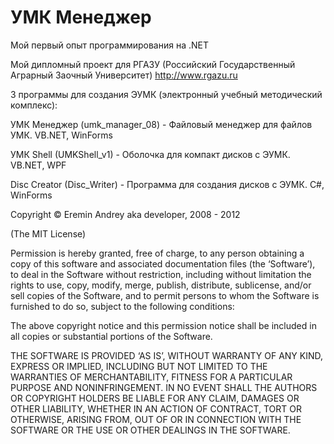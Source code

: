 УМК Менеджер
===

Мой первый опыт программирования на .NET

Мой дипломный проект для РГАЗУ (Российский Государственный Аграрный Заочный Университет) http://www.rgazu.ru

3 программы для создания ЭУМК (электронный учебный методический комплекс):

УМК Менеджер (umk_manager_08) - Файловый менеджер для файлов УМК. VB.NET, WinForms

УМК Shell (UMKShell_v1) - Оболочка для компакт дисков с ЭУМК. VB.NET, WPF

Disc Creator (Disc_Writer) - Программа для создания дисков с ЭУМК. C#, WinForms

Copyright © Eremin Andrey aka developer, 2008 - 2012

(The MIT License)

Permission is hereby granted, free of charge, to any person obtaining a copy of this software and associated documentation files (the ‘Software’), to deal in the Software without restriction, including without limitation the rights to use, copy, modify, merge, publish, distribute, sublicense, and/or sell copies of the Software, and to permit persons to whom the Software is furnished to do so, subject to the following conditions:

The above copyright notice and this permission notice shall be included in all copies or substantial portions of the Software.

THE SOFTWARE IS PROVIDED ‘AS IS’, WITHOUT WARRANTY OF ANY KIND, EXPRESS OR IMPLIED, INCLUDING BUT NOT LIMITED TO THE WARRANTIES OF MERCHANTABILITY, FITNESS FOR A PARTICULAR PURPOSE AND NONINFRINGEMENT. IN NO EVENT SHALL THE AUTHORS OR COPYRIGHT HOLDERS BE LIABLE FOR ANY CLAIM, DAMAGES OR OTHER LIABILITY, WHETHER IN AN ACTION OF CONTRACT, TORT OR OTHERWISE, ARISING FROM, OUT OF OR IN CONNECTION WITH THE SOFTWARE OR THE USE OR OTHER DEALINGS IN THE SOFTWARE.